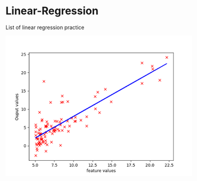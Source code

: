 # Linear-Regression
List of linear regression practice

![image](https://github.com/laurence-lin/Linear-Regression/blob/master/result.png)
